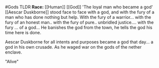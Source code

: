 #Gods 
TLDR
**Race:** [[Human]] [[God]]
'The loyal man who became a god'
[[Aescar Duskborne]] stood face to face with a god, and with the fury of a man who has done nothing but help. With the fury of a warrior... with the fury of an honest man.. with the fury of pure.. unbridled justice.... with the fury ... of a god... He banishes the god from the town, he tells the god his time here is done. 

Aescar Duskborne for all intents and purposes became a god that day... a god in his own crusade. As he waged war on the gods of the nether enclave.

"Alive"